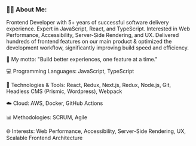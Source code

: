 ### 👨‍💻 About Me: 
Frontend Developer with 5+ years of successful software delivery experience. Expert in JavaScript, React, and TypeScript. Interested in Web Performance, Accessibility, Server-Side Rendering, and UX. Delivered hundreds of frontend features on our main product & optimized the development workflow, significantly improving build speed and efficiency.

🚀 My motto: "Build better experiences, one feature at a time."

💻 Programming Languages: JavaScript, TypeScript

🔧 Technologies & Tools: React, Redux, Next.js, Redux, Node.js, Git, Headless CMS (Prismic, Wordpress), Webpack

☁️ Cloud: AWS, Docker, GitHub Actions

📊 Methodologies: SCRUM, Agile

🌐 Interests: Web Performance, Accessibility, Server-Side Rendering, UX, Scalable Frontend Architecture
